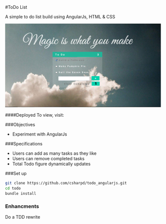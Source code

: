 #ToDo List

A simple to do list build using AngularJs, HTML & CSS

![](public/images/todo_screenshot.png)

####Deployed
To view, visit:

###Objectives

- Experiment with AngularJs

###Specifications

+ Users can add as many tasks as they like
+ Users can remove completed tasks
+ Total Todo figure dynamically updates

###Set up

```sh
git clone https://github.com/csharpd/todo_angularjs.git
cd todo
bundle install
```

### Enhancments
Do a TDD rewrite

